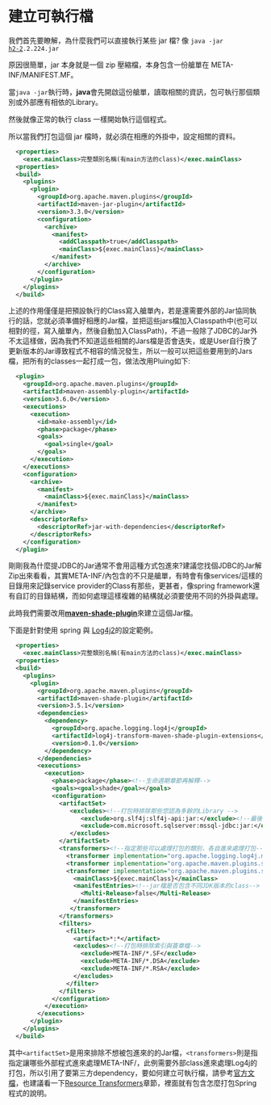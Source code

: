 # 建立可執行檔

我們首先要瞭解，為什麼我們可以直接執行某些 jar 檔? 像 <code class="hljs">java -jar <a href="https://search.maven.org/artifact/com.h2database/h2" target="_blank">h2-2</a>.2.224.jar</code>

原因很簡單，jar 本身就是一個 zip 壓縮檔，本身包含一份艙單在 META-INF/MANIFEST.MF。

當`java -jar`執行時，**java**會先開啟這份艙單，讀取相關的資訊，包可執行那個類別或外部應有相依的Library。

然後就像正常的執行 class 一樣開始執行這個程式。

所以當我們打包這個 jar 檔時，就必須在相應的外掛中，設定相關的資料。

```xml
  <properties>
    <exec.mainClass>完整類別名稱(有main方法的class)</exec.mainClass>
  <properties>
  <build>
    <plugins>
      <plugin>
        <groupId>org.apache.maven.plugins</groupId>
        <artifactId>maven-jar-plugin</artifactId>
        <version>3.3.0</version>
        <configuration>
          <archive>
            <manifest>
              <addClasspath>true</addClasspath>
              <mainClass>${exec.mainClass}</mainClass>
            </manifest>
          </archive>
        </configuration>
      </plugin>
    </plugins>
  </build>
```

上述的作用僅僅是把預設執行的Class寫入艙單內，若是還需要外部的Jar協同執行的話，您就必須凖備好相應的Jar檔，並把這些jars檔加入Classpath中(也可以相對的徑，寫入艙單內，然後自動加入ClassPath)，不過一般除了JDBC的Jar外不太這樣做，因為我們不知道這些相關的Jars檔是否會迭失，或是User自行換了更新版本的Jar導致程式不相容的情況發生，所以一般可以把這些要用到的Jars檔，把所有的classes一起打成一包，做法改用Pluing如下:

```xml
  <plugin>
    <groupId>org.apache.maven.plugins</groupId>
    <artifactId>maven-assembly-plugin</artifactId>
    <version>3.6.0</version>
    <executions>
      <execution>
        <id>make-assembly</id>
        <phase>package</phase>
        <goals>
          <goal>single</goal>
        </goals>
      </execution>
    </executions>
    <configuration>
      <archive>
        <manifest>
          <mainClass>${exec.mainClass}</mainClass>
        </manifest>
      </archive>
      <descriptorRefs>
        <descriptorRef>jar-with-dependencies</descriptorRef>
      </descriptorRefs>
    </configuration>
  </plugin>
```

剛剛我為什麼提JDBC的Jar通常不會用這種方式包進來?建議您找個JDBC的Jar解Zip出來看看，其實META-INF/內包含的不只是艙單，有時會有像services/這樣的目錄用來記錄service provider的Class有那些，更甚者，像spring framework還有自訂的目錄結構，而如何處理這樣複雜的結構就必須要使用不同的外掛與處理。

此時我們需要改用<a href="https://maven.apache.org/plugins/maven-shade-plugin/" target="_blank" style="font-weight:bold">maven-shade-plugin</a>來建立這個Jar檔。

下面是針對使用 spring 與 <a href="https://logging.apache.org/log4j/2.x/" target="_blank">Log4j2</a>的設定範例。

```xml
  <properties>
    <exec.mainClass>完整類別名稱(有main方法的class)</exec.mainClass>
  <properties>
  <build>
    <plugins>
      <plugin>
        <groupId>org.apache.maven.plugins</groupId>
        <artifactId>maven-shade-plugin</artifactId>
        <version>3.5.1</version>
        <dependencies>
          <dependency>
            <groupId>org.apache.logging.log4j</groupId>
            <artifactId>log4j-transform-maven-shade-plugin-extensions</artifactId>
            <version>0.1.0</version>
          </dependency>
        </dependencies>
        <executions>
          <execution>
            <phase>package</phase><!--生命週期章節再解釋-->
            <goals><goal>shade</goal></goals>
            <configuration>
              <artifactSet>
                 <excludes><!--打包時排除那些您認為多餘的Library -->
                    <exclude>org.slf4j:slf4j-api:jar:</exclude><!--最後省略的是版本號-->
                    <exclude>com.microsoft.sqlserver:mssql-jdbc:jar:</exclude>
                 </excludes>
              </artifactSet>
              <transformers><!--指定那些可以處理打包的類別，各自進來處理打包-->
                <transformer implementation="org.apache.logging.log4j.maven.plugins.shade.transformer.Log4j2PluginCacheFileTransformer"/>
                <transformer implementation="org.apache.maven.plugins.shade.resource.ServicesResourceTransformer"/>
                <transformer implementation="org.apache.maven.plugins.shade.resource.ManifestResourceTransformer">
                  <mainClass>${exec.mainClass}</mainClass>
                  <manifestEntries><!--jar檔是否包含不同JDK版本的class-->
                    <Multi-Release>false</Multi-Release>
                  </manifestEntries>
                 </transformer>
              </transformers>
              <filters>
                <filter>
                  <artifact>*:*</artifact>
                  <excludes><!--打包時排除索引與簽章檔-->
                    <exclude>META-INF/*.SF</exclude>
                    <exclude>META-INF/*.DSA</exclude>
                    <exclude>META-INF/*.RSA</exclude>
                  </excludes>
                </filter>
              </filters>
            </configuration>
          </execution>
        </executions>
      </plugin>
    </plugins>
  </build>
```

其中<code>&lt;artifactSet&gt;</code>是用來排除不想被包進來的的Jar檔，<code>&lt;transformers&gt;</code>則是指指定讓哪些外部程式進來處理META-INF/，此例需要外部class進來處理Log4j的打包，所以引用了要第三方dependency，要如何建立可執行檔，請參考[官方文檔](https://maven.apache.org/plugins/maven-shade-plugin/examples/executable-jar.html#)，也建議看一下[Resource Transformers](https://maven.apache.org/plugins/maven-shade-plugin/examples/resource-transformers.html)章節，裡面就有包含怎麼打包Spring程式的說明。
